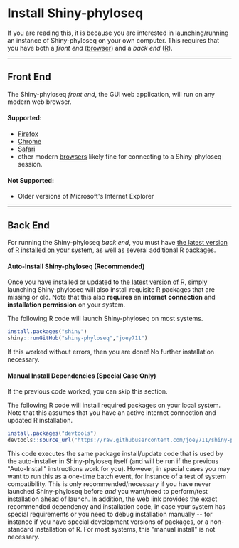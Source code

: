 # Install Shiny-phyloseq

If you are reading this, it is because you are interested
in launching/running an instance of Shiny-phyloseq on your own computer.
This requires that you have both a *front end*
([browser](http://en.wikipedia.org/wiki/Web_browser))
and a *back end* ([R](http://cran.r-project.org/)).

---

## Front End

The Shiny-phyloseq *front end*, the GUI web application,
will run on any modern web browser.

#### Supported:

- [Firefox](https://www.mozilla.org/en-US/firefox/new/)
- [Chrome](https://www.google.com/intl/en-US/chrome/browser/)
- [Safari](https://www.apple.com/safari/) 
- other modern [browsers](http://en.wikipedia.org/wiki/Web_browser)
likely fine for connecting to a Shiny-phyloseq session.

#### Not Supported:

- Older versions of Microsoft's Internet Explorer 

---

## Back End

For running the Shiny-phyloseq *back end*, 
you must have 
[the latest version of R installed on your system](http://cran.r-project.org/),
as well as several additional R packages.

#### Auto-Install Shiny-phyloseq (Recommended)

Once you have installed or updated to 
[the latest version of R](http://cran.r-project.org/),
simply launching Shiny-phyloseq
will also install requisite R packages that are missing or old.
Note that this also **requires** an **internet connection** and
**installation permission** on your system.

The following R code will launch Shiny-phyloseq on most systems.


```r
install.packages("shiny")
shiny::runGitHub("shiny-phyloseq","joey711")
```

If this worked without errors, then you are done! No further installation necessary.


#### Manual Install Dependencies (Special Case Only)

If the previous code worked, you can skip this section.

The following R code will install required packages on your local system.
Note that this assumes that you have an active internet connection and updated R installation.


```r
install.packages("devtools")
devtools::source_url("https://raw.githubusercontent.com/joey711/shiny-phyloseq/master/install.R")
```

This code executes the same package install/update code that is used by the auto-installer in Shiny-phyloseq itself (and will be run if the previous "Auto-Install" instructions work for you). However, in special cases you may want to run this as a one-time batch event, for instance of a test of system compatibility. This is only recommended/necessary if you have never launched Shiny-phyloseq before *and* you want/need to perform/test installation ahead of launch. In addition, the web link provides the exact recommended dependency and installation code, in case your system has special requirements or you need to debug installation manually -- for instance if you have special development versions of packages, or a non-standard installation of R. For most systems, this "manual install" is not necessary.

